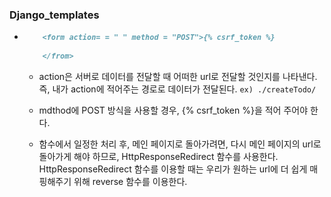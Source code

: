 ### Django_templates  
- ```markdown
      <form action= = " " method = "POST">{% csrf_token %}
      
      </from>
  ```
    - action은 서버로 데이터를 전달할 때 어떠한 url로 전달할 것인지를 나타낸다.<br>
      즉, 내가 action에 적어주는 경로로 데이터가 전달된다. `ex) ./createTodo/`
      
    - mdthod에 POST 방식을 사용할 경우, {% csrf_token %}을 적어 주어야 한다.
      
    - 함수에서 일정한 처리 후, 메인 페이지로 돌아가려면, 다시 메인 페이지의 url로 돌아가게 해야 하므로, HttpResponseRedirect 함수를 사용한다.
    <br> HttpResponseRedirect 함수를 이용할 때는 우리가 원하는 url에 더 쉽게 매핑해주기 위해 reverse 함수를 이용한다.
    